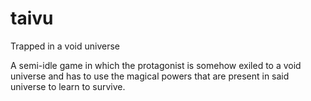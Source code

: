 # taivu
Trapped in a void universe

A semi-idle game in which the protagonist is somehow exiled to a void universe and has to use the magical powers that are present in said universe to learn to survive.